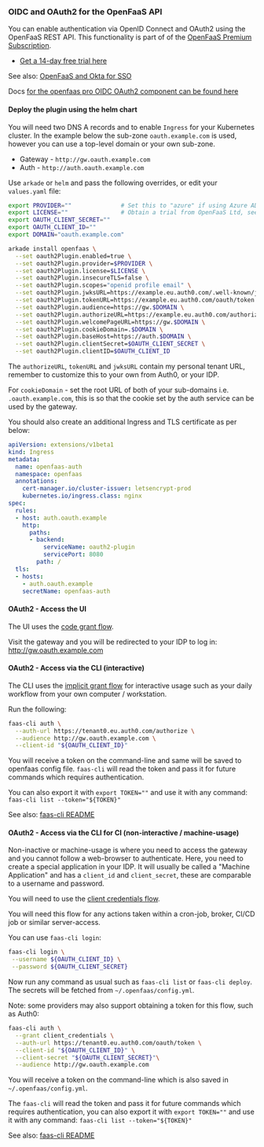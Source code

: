 ### OIDC and OAuth2 for the OpenFaaS API

You can enable authentication via OpenID Connect and OAuth2 using the OpenFaaS REST API. 
This functionality is part of of the [OpenFaaS Premium Subscription](https://openfaas.com/support/).

* [Get a 14-day free trial here](https://forms.gle/mFmwtoez1obZzm286)

See also: [OpenFaaS and Okta for SSO](https://www.openfaas.com/blog/openfaas-oidc-okta/)

Docs [for the openfaas pro OIDC OAuth2 component can be found here](/openfaas-pro/oidc-oauth2/)

#### Deploy the plugin using the helm chart

You will need two DNS A records and to enable `Ingress` for your Kubernetes cluster. In the example below the sub-zone `oauth.example.com` is used, however you can use a top-level domain or your own sub-zone.

* Gateway - `http://gw.oauth.example.com`
* Auth - `http://auth.oauth.example.com`

Use `arkade` or `helm` and pass the following overrides, or edit your `values.yaml` file:

```sh
export PROVIDER=""              # Set this to "azure" if using Azure AD.
export LICENSE=""               # Obtain a trial from OpenFaaS Ltd, see above for instructions.
export OAUTH_CLIENT_SECRET=""
export OAUTH_CLIENT_ID=""
export DOMAIN="oauth.example.com"

arkade install openfaas \
  --set oauth2Plugin.enabled=true \
  --set oauth2Plugin.provider=$PROVIDER \
  --set oauth2Plugin.license=$LICENSE \
  --set oauth2Plugin.insecureTLS=false \
  --set oauth2Plugin.scopes="openid profile email" \
  --set oauth2Plugin.jwksURL=https://example.eu.auth0.com/.well-known/jwks.json \
  --set oauth2Plugin.tokenURL=https://example.eu.auth0.com/oauth/token \
  --set oauth2Plugin.audience=https://gw.$DOMAIN \
  --set oauth2Plugin.authorizeURL=https://example.eu.auth0.com/authorize \
  --set oauth2Plugin.welcomePageURL=https://gw.$DOMAIN \
  --set oauth2Plugin.cookieDomain=.$DOMAIN \
  --set oauth2Plugin.baseHost=https://auth.$DOMAIN \
  --set oauth2Plugin.clientSecret=$OAUTH_CLIENT_SECRET \
  --set oauth2Plugin.clientID=$OAUTH_CLIENT_ID 
```

The `authorizeURL`, `tokenURL` and `jwksURL` contain my personal tenant URL, remember to customize this to your own from Auth0, or your IDP.

For `cookieDomain` - set the root URL of both of your sub-domains i.e. `.oauth.example.com`, this is so that the cookie set by the auth service can be used by the gateway.

You should also create an additional Ingress and TLS certificate as per below:

```yaml
apiVersion: extensions/v1beta1
kind: Ingress
metadata:
  name: openfaas-auth
  namespace: openfaas
  annotations:
    cert-manager.io/cluster-issuer: letsencrypt-prod
    kubernetes.io/ingress.class: nginx
spec:
  rules:
  - host: auth.oauth.example
    http:
      paths:
      - backend:
          serviceName: oauth2-plugin
          servicePort: 8080
        path: /
  tls:
  - hosts:
    - auth.oauth.example
    secretName: openfaas-auth
```

#### OAuth2 - Access the UI

The UI uses the [code grant flow](https://oauth.net/2/grant-types/authorization-code/).

Visit the gateway and you will be redirected to your IDP to log in: http://gw.oauth.example.com

#### OAuth2 - Access via the CLI (interactive)

The CLI uses the [implicit grant flow](https://oauth.net/2/grant-types/implicit/) for interactive usage such as your daily workflow from your own computer / workstation.

Run the following:

```sh
faas-cli auth \
  --auth-url https://tenant0.eu.auth0.com/authorize \
  --audience http://gw.oauth.example.com \
  --client-id "${OAUTH_CLIENT_ID}"
```

You will receive a token on the command-line and same will be saved to openfaas config file. `faas-cli` will read the token and pass it for future commands which requires authentication. 

You can also export it with `export TOKEN=""` and use it with any command: `faas-cli list --token="${TOKEN}"`

See also: [faas-cli README](https://github.com/openfaas/faas-cli)

#### OAuth2 - Access via the CLI for CI (non-interactive / machine-usage)

Non-inactive or machine-usage is where you need to access the gateway and you cannot follow a web-browser to authenticate. Here, you need to create a special application in your IDP. It will usually be called a "Machine Application" and has a `client_id` and `client_secret`, these are comparable to a username and password.

You will need to use the [client credentials flow](https://oauth.net/2/grant-types/client-credentials/).

You will need this flow for any actions taken within a cron-job, broker, CI/CD job or similar server-access.

You can use `faas-cli login`:

```sh
faas-cli login \
 --username ${OAUTH_CLIENT_ID} \
 --password ${OAUTH_CLIENT_SECRET}
```

Now run any command as usual such as `faas-cli list` or `faas-cli deploy`. The secrets will be fetched from `~/.openfaas/config.yml`.

Note: some providers may also support obtaining a token for this flow, such as Auth0:

```sh
faas-cli auth \
  --grant client_credentials \
  --auth-url https://tenant0.eu.auth0.com/oauth/token \
  --client-id "${OAUTH_CLIENT_ID}" \
  --client-secret "${OAUTH_CLIENT_SECRET}"\
  --audience http://gw.oauth.example.com
```

You will receive a token on the command-line which is also saved in `~/.openfaas/config.yml`.

The `faas-cli` will read the token and pass it for future commands which requires authentication, you can also export it with `export TOKEN=""` and use it with any command: `faas-cli list --token="${TOKEN}"`

See also: [faas-cli README](https://github.com/openfaas/faas-cli/blob/master/README.md)
